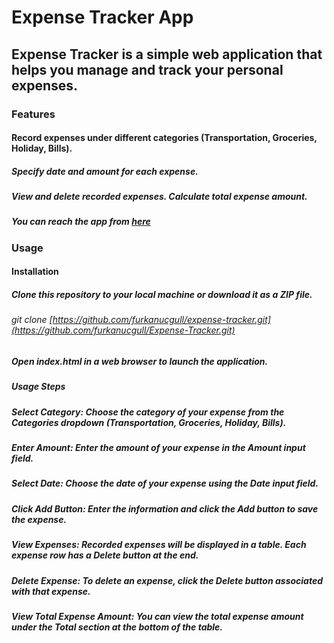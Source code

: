 # Expense Tracker App
## Expense Tracker is a simple web application that helps you manage and track your personal expenses.


### Features
#### Record expenses under different categories (Transportation, Groceries, Holiday, Bills).
##### Specify date and amount for each expense.
##### View and delete recorded expenses. Calculate total expense amount.
##### You can reach the app from [here](https://expensiveness.netlify.app/)
### Usage
#### Installation
##### Clone this repository to your local machine or download it as a ZIP file.
###### git clone [https://github.com/furkanucgull/expense-tracker.git](https://github.com/furkanucgull/Expense-Tracker.git)
 ##### Open index.html in a web browser to launch the application.

##### Usage Steps
##### Select Category: Choose the category of your expense from the Categories dropdown (Transportation, Groceries, Holiday, Bills).

##### Enter Amount: Enter the amount of your expense in the Amount input field.

##### Select Date: Choose the date of your expense using the Date input field.

##### Click Add Button: Enter the information and click the Add button to save the expense.

##### View Expenses: Recorded expenses will be displayed in a table. Each expense row has a Delete button at the end.

##### Delete Expense: To delete an expense, click the Delete button associated with that expense.

##### View Total Expense Amount: You can view the total expense amount under the Total section at the bottom of the table.

